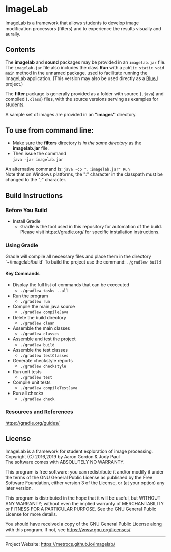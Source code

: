 # ImageLab

ImageLab is a framework that allows students to develop
image modification processors (filters) and to experience
the results visually and aurally.

## Contents
The __imagelab__ and __sound__ packages may be provided in an `imagelab.jar` file.
The `imagelab.jar` file also includes the class __Run__ with a `public static void main` method in the unnamed package, used to facilitate running the ImageLab application.
(This version may also be used directly as a [BlueJ](http://bluej.org) project.)

The __filter__ package is generally provided as a folder with source (`.java`) and compiled (`.class`) files, with the source versions serving as examples for students.

A sample set of images are provided in an __"images"__ directory.

## To use from command line:  
* Make sure the __filters__ directory is _in the same directory_ as the __imagelab.jar__ file.
* Then issue the command  
`java -jar imagelab.jar`  
  
An alternative command is:
`java -cp ".:imagelab.jar" Run`  
Note that on Windows platforms, the ":" character in the classpath must be changed to the ";" character.

## Build Instructions 

### Before You Build
- Install Gradle
  * Gradle is the tool used in this repository for automation of the build. Please visit https://gradle.org/ for specific installation instructions.

### Using Gradle
Gradle will compile all necessary files and place them in the directory '~/imagelab/build'
To build the project use the command: 
   `./gradlew build`

#### Key Commands
  * Display the full list of commands that can be excecuted  
    * `./gradlew tasks --all`  
  * Run the program  
    * `./gradlew run`  
  * Compile the main java source  
    * `./gradlew compileJava`  
  * Delete the build directory  
    * `./gradlew clean` 
  * Assemble the main classes  
    * `./gradlew classes`    
  * Assemble and test the project
    * `./gradlew build`   
  * Assemble the test classes  
    * `./gradlew testClasses`  
  * Generate checkstyle reports 
    * `./gradlew checkstyle`  
  * Run unit tests
    * `./gradlew test`  
  * Compile unit tests  
    * `./gradlew compileTestJava`   
  * Run all checks 
    * `./gradlew check`   


### Resources and References

https://gradle.org/guides/


## License

ImageLab is a framework for student exploration of image processing.  
Copyright (C) 2016,2019 by Aaron Gordon & Jody Paul  
The software comes with ABSOLUTELY NO WARRANTY.
 
This program is free software: you can redistribute it and/or modify
it under the terms of the GNU General Public License as published by
the Free Software Foundation, either version 3 of the License, or
(at your option) any later version.

This program is distributed in the hope that it will be useful,
but WITHOUT ANY WARRANTY; without even the implied warranty of
MERCHANTABILITY or FITNESS FOR A PARTICULAR PURPOSE.  See the
GNU General Public License for more details.

You should have received a copy of the GNU General Public License
along with this program.  If not, see https://www.gnu.org/licenses/

___

Project Website: https://metrocs.github.io/imagelab/

